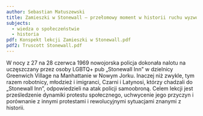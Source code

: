 ```yaml
---
author: Sebastian Matuszewski
title: Zamieszki w Stonewall – przełomowy moment w historii ruchu wyzwolenia osób LGBTQ+
subjects:
  - wiedza o społeczeństwie
  - historia
pdf: Konspekt lekcji Zamieszki w Stonewall.pdf
pdf2: Truscott Stonewall.pdf
---
```

W nocy z 27 na 28 czerwca 1969 nowojorska policja dokonała nalotu na uczęszczany przez osoby LGBTQ+ pub „Stonewall Inn” w dzielnicy Greenwich Village na Manhattanie w Nowym Jorku. Inaczej niż zwykle, tym razem robotnicy, młodzież i imigranci, Czarni i Latynosi, którzy chadzali do „Stonewall Inn”, odpowiedzieli na atak policji samoobroną. Celem lekcji jest prześledzenie dynamiki protestu społecznego, uchwycenie jego przyczyn i porównanie z innymi protestami i rewolucyjnymi sytuacjami znanymi z historii.
